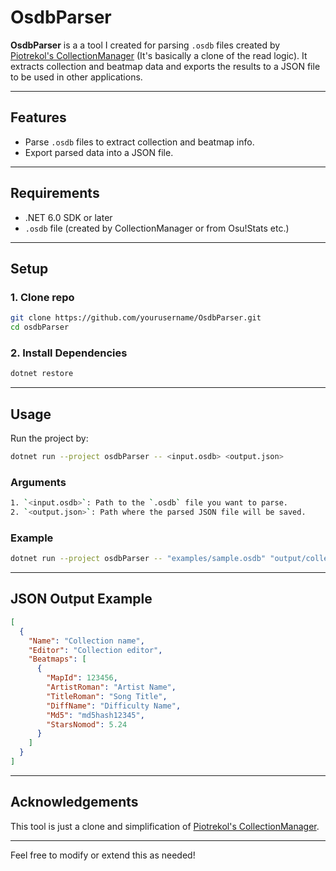 # OsdbParser

**OsdbParser** is a a tool I created for parsing `.osdb` files created by [Piotrekol's CollectionManager](https://github.com/Piotrekol/CollectionManager) (It's basically a clone of the read logic). It extracts collection and beatmap data and exports the results to a JSON file to be used in other applications.

---

## Features

- Parse `.osdb` files to extract collection and beatmap info.
- Export parsed data into a JSON file.

---

## Requirements

- .NET 6.0 SDK or later
- `.osdb` file (created by CollectionManager or from Osu!Stats etc.)

---

## Setup

### 1. Clone repo

```bash
git clone https://github.com/yourusername/OsdbParser.git
cd osdbParser
```

### 2. Install Dependencies

```bash
dotnet restore
```

---

## Usage

Run the project by:

```bash
dotnet run --project osdbParser -- <input.osdb> <output.json>
```

### Arguments

```bash
1. `<input.osdb>`: Path to the `.osdb` file you want to parse.
2. `<output.json>`: Path where the parsed JSON file will be saved.
```

### Example

```bash
dotnet run --project osdbParser -- "examples/sample.osdb" "output/collections.json"
```

---

## JSON Output Example

```json
[
  {
    "Name": "Collection name",
    "Editor": "Collection editor",
    "Beatmaps": [
      {
        "MapId": 123456,
        "ArtistRoman": "Artist Name",
        "TitleRoman": "Song Title",
        "DiffName": "Difficulty Name",
        "Md5": "md5hash12345",
        "StarsNomod": 5.24
      }
    ]
  }
]
```

---

## Acknowledgements

This tool is just a clone and simplification of [Piotrekol's CollectionManager](https://github.com/Piotrekol/CollectionManager).

---

Feel free to modify or extend this as needed!
